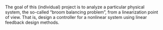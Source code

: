 The goal of this (individual) project is to analyze a particular physical system, the so-called
“broom balancing problem”, from a linearization point of view. That is, design a controller for a
nonlinear system using linear feedback design methods.

